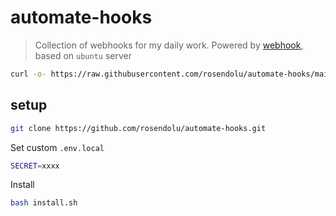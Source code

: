 # automate-hooks

> Collection of webhooks for my daily work.
> Powered by [webhook](https://github.com/adnanh/webhook?tab=readme-ov-file), based on `ubuntu` server


 
```sh
curl -o- https://raw.githubusercontent.com/rosendolu/automate-hooks/main/install.sh | bash
```

## setup


```sh
git clone https://github.com/rosendolu/automate-hooks.git
```

Set custom `.env.local`

```sh
SECRET=xxxx
```

Install 
```sh
bash install.sh
```